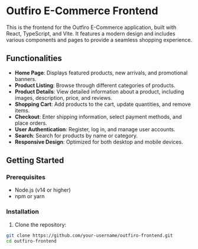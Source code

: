 # Outfiro E-Commerce Frontend

This is the frontend for the Outfiro E-Commerce application, built with React, TypeScript, and Vite. It features a modern design and includes various components and pages to provide a seamless shopping experience.

## Functionalities

- **Home Page**: Displays featured products, new arrivals, and promotional banners.
- **Product Listing**: Browse through different categories of products.
- **Product Details**: View detailed information about a product, including images, description, price, and reviews.
- **Shopping Cart**: Add products to the cart, update quantities, and remove items.
- **Checkout**: Enter shipping information, select payment methods, and place orders.
- **User Authentication**: Register, log in, and manage user accounts.
- **Search**: Search for products by name or category.
- **Responsive Design**: Optimized for both desktop and mobile devices.

## Getting Started

### Prerequisites

- Node.js (v14 or higher)
- npm or yarn

### Installation

1. Clone the repository:

```sh
git clone https://github.com/your-username/outfiro-frontend.git
cd outfiro-frontend